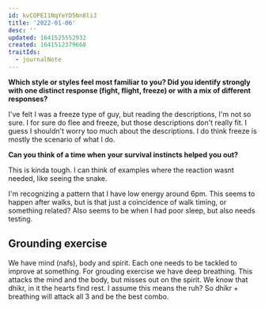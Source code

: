 ```yaml
---
id: kvCOPEI1NqYeYD5Nn8liJ
title: '2022-01-06'
desc: ''
updated: 1641525552932
created: 1641512379668
traitIds:
  - journalNote
---
```


**Which style or styles feel most familiar to you? Did you identify strongly
with one distinct response (fight, flight, freeze) or with a mix of different
responses?**

I've felt I was a freeze type of guy, but reading the descriptions, I'm not so sure. I for sure do flee and freeze, but those descriptions don't really fit. I guess I shouldn't worry too much about the descriptions. I do think freeze is mostly the scenario of what I do.

**Can you think of a time when your survival instincts helped you out?**

This is kinda tough. I can think of examples where the reaction wasnt needed, like seeing the snake.

I'm recognizing a pattern that I have low energy around 6pm. This seems to happen after walks, but is that just a coincidence of walk timing, or something related? Also seems to be when I had poor sleep, but also needs testing.


## Grounding exercise

We have mind (nafs), body and spirit. Each one needs to be tackled to improve at something. For grouding exercise we have deep breathing. This attacks the mind and the body, but misses out on the spirit. We know that dhikr, in it the hearts find rest. I assume this means the ruh? So dhikr + breathing will attack all 3 and be the best combo.